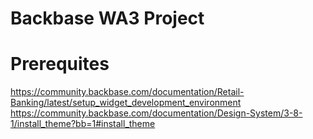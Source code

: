 # Backbase WA3 Project

# Prerequites
https://community.backbase.com/documentation/Retail-Banking/latest/setup_widget_development_environment
https://community.backbase.com/documentation/Design-System/3-8-1/install_theme?bb=1#install_theme
